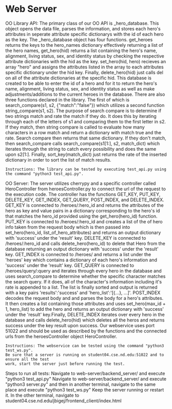 # Web Server

OO Library API:
    The primary class of our OO API is _hero_database. This object opens the data file, 
    parses the information, and stores each hero's attributes in seperate attribute specific
    dictionarys with the id of each hero as the key. The _hero_database object has
    four functions. get_heroes returns the keys to the hero_names dictionary effectively 
    returning a list of the hero names, get_hero(hid) returns a list containing the hero's
    name, alignment, living status, sex, and identity status by checking the respective
    attribute dictionaries with the hid as the key. set_hero(hid, hero) recieves an
    array "hero" and assigns the attributes listed in the array to each attributes specific
    dictionary under the hid key. Finally, delete_hero(hid) just calls del on all of the 
    attribute dictionaries at the specific hid. This database is created to be able to 
    enter the id of a hero and for it to return the hero's name, alignment, 
    living status, sex, and identity status as well as make adjustments/additions
    to the current heroes in the database. There are also three functions declared in the library. 
    The first of which is search_compare(s1, s2, {"match":"false"}) which utilizes a second     function string_compare(s1, s2). The purpose of search compare is to determine if two strings match and rate the match if they do. It does this by iterating through each of the letters of s1 and comparing them to the first letter in s2. If they match, then string compare is called to evaluate how many characters in a row match and return a dictionary with match true and the rate. Search compare then returns that same dictionary. If they don't match, then search_compare calls search_compare(s1[1:], s2, match_dict) which iterates through the string to catch every possibility and does the same upon s2[1:]. Finally, sort_key(match_dict) just returns the rate of the inserted dictionary in order to sort the list of match results.
    
    Instructions: The library can be tested by executing test_api.py using the command "python3 test_api.py". 
    
OO Server:
    The server utilizes cherrypy and a specific controller called HeroController 
    from heroesController.py to connect the url of the request to the execution
    code. The controller has the functions GET_KEY, PUT_KEY, DELETE_KEY, GET_INDEX, GET_QUERY,
    POST_INDEX, and DELETE_INDEX. GET_KEY is connected to /heroes/:hero_id and 
    returns the attributes of the hero as key and value pairs in a dictionary
    corresponding to the hero's id that matches the hero_id provided using 
    the get_hero(hero_id) function. PUT_KEY is connected to /heroes/:hero_id and 
    creates a list of the of hero info taken from the request body which is then passed
    into set_hero(hero_id, list_of_hero_attributes) and returns an output dictionary
    with 'success' under the 'result' key. DELETE_KEY is connected to /heroes/:hero_id
    and calls delete_hero(hero_id) to delete that Hero from the database returning an output dictionary
    with 'success' under the 'result' key. GET_INDEX is connected to /heroes/ and 
    returns a list under the 'heroes' key which contains a
    dictionary of each hero's information and 'success' under the 'result' key. 
    GET_QUERY is connected to /heroes/query/:query and iterates through every hero in the database
    and uses search_compare to determine whether the specific character matches the search query.
    If it does, all of the character's information including it's rate is appended to a list.
    The list is finally sorted and output is returned with a key pairs 'results':'success' and
    'hero_list':'[{...}, ...]'. POST_INDEX decodes the request body and
    and parses the body for a hero's attributes. It then creates a list containing those 
    attributes and uses set_hero(max_id + 1, hero_list) to add the hero and returns
    an output dictionary with 'success' under the 'result' key.Finally, DELETE_INDEX
    iterates over every hero in the database and calls delete_hero(hid) which deletes
    all the heros and returns success under the key result upon success. Our webservice
    uses port 51022 and should be used as described by the functions and the connected
    urls from the heroesController object HeroController.
    
    Instructions: The webservice can be tested using the command "python3 test_ws.py".
    Be sure that a server is running on student04.cse.nd.edu:51022 and to ensure all the test
    work, start the server just before running the test.

Steps to run all tests:
    Navigate to web-server/backend_server/ and execute "python3 test_api.py"
    Navigate to web-server/backend_server/ and execute "python3 server.py" and then in another
    terminal, navigate to the same place and execute "python3 test_ws.py"
    Keep the server running or restart it. In the other terminal, navigate to student04.cse.nd.edu/jbigej/frontend_client/index.html 
